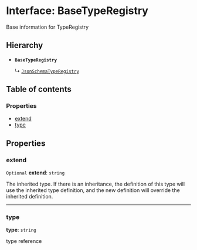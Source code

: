 # Interface: BaseTypeRegistry

Base information for TypeRegistry

## Hierarchy

* **`BaseTypeRegistry`**

  ↳ [`JsonSchemaTypeRegistry`](/en/auto-docs/json-schema/interfaces/JsonSchemaTypeRegistry.md)

## Table of contents

### Properties

* [extend](/en/auto-docs/json-schema/interfaces/BaseTypeRegistry.md#extend)
* [type](/en/auto-docs/json-schema/interfaces/BaseTypeRegistry.md#type)

## Properties

### extend

`Optional` **extend**: `string`

The inherited type. If there is an inheritance, the definition of this type will use the inherited type definition,
and the new definition will override the inherited definition.

***

### type

**type**: `string`

type reference

